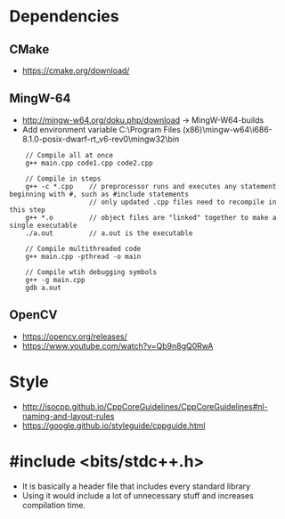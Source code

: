 # Dependencies

## CMake
* https://cmake.org/download/

## MingW-64
* http://mingw-w64.org/doku.php/download -> MingW-W64-builds
* Add environment variable	C:\Program Files (x86)\mingw-w64\i686-8.1.0-posix-dwarf-rt_v6-rev0\mingw32\bin
```
    // Compile all at once
    g++ main.cpp code1.cpp code2.cpp
    
    // Compile in steps
    g++ -c *.cpp    // preprocessor runs and executes any statement beginning with #, such as #include statements
                    // only updated .cpp files need to recompile in this step
    g++ *.o         // object files are "linked" together to make a single executable
    ./a.out         // a.out is the executable

    // Compile multithreaded code
    g++ main.cpp -pthread -o main
    
    // Compile wtih debugging symbols
    g++ -g main.cpp
    gdb a.out
```

## OpenCV
* https://opencv.org/releases/
* https://www.youtube.com/watch?v=Qb9n8gQ0RwA

# Style
* http://isocpp.github.io/CppCoreGuidelines/CppCoreGuidelines#nl-naming-and-layout-rules
* https://google.github.io/styleguide/cppguide.html

# #include <bits/stdc++.h>
* It is basically a header file that includes every standard library
* Using it would include a lot of unnecessary stuff and increases compilation time.

